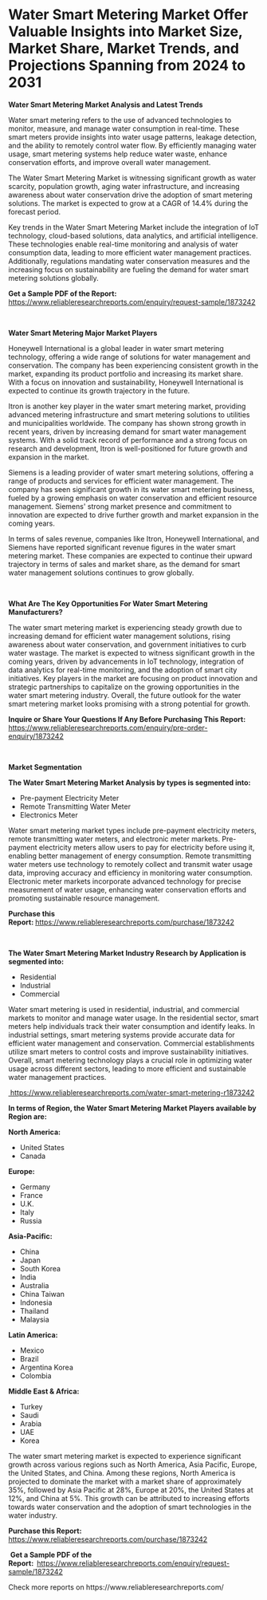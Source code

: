 <p><h1>Water Smart Metering Market Offer Valuable Insights into Market Size, Market Share, Market Trends, and Projections Spanning from 2024 to 2031</h1></p><p><strong>Water Smart Metering Market Analysis and Latest Trends</strong></p>
<p><p>Water smart metering refers to the use of advanced technologies to monitor, measure, and manage water consumption in real-time. These smart meters provide insights into water usage patterns, leakage detection, and the ability to remotely control water flow. By efficiently managing water usage, smart metering systems help reduce water waste, enhance conservation efforts, and improve overall water management.</p><p>The Water Smart Metering Market is witnessing significant growth as water scarcity, population growth, aging water infrastructure, and increasing awareness about water conservation drive the adoption of smart metering solutions. The market is expected to grow at a CAGR of 14.4% during the forecast period.</p><p>Key trends in the Water Smart Metering Market include the integration of IoT technology, cloud-based solutions, data analytics, and artificial intelligence. These technologies enable real-time monitoring and analysis of water consumption data, leading to more efficient water management practices. Additionally, regulations mandating water conservation measures and the increasing focus on sustainability are fueling the demand for water smart metering solutions globally.</p></p>
<p><strong>Get a Sample PDF of the Report:&nbsp;</strong> <a href="https://www.reliableresearchreports.com/enquiry/request-sample/1873242">https://www.reliableresearchreports.com/enquiry/request-sample/1873242</a></p>
<p>&nbsp;</p>
<p><strong>Water Smart Metering Major Market Players</strong></p>
<p><p>Honeywell International is a global leader in water smart metering technology, offering a wide range of solutions for water management and conservation. The company has been experiencing consistent growth in the market, expanding its product portfolio and increasing its market share. With a focus on innovation and sustainability, Honeywell International is expected to continue its growth trajectory in the future.</p><p>Itron is another key player in the water smart metering market, providing advanced metering infrastructure and smart metering solutions to utilities and municipalities worldwide. The company has shown strong growth in recent years, driven by increasing demand for smart water management systems. With a solid track record of performance and a strong focus on research and development, Itron is well-positioned for future growth and expansion in the market.</p><p>Siemens is a leading provider of water smart metering solutions, offering a range of products and services for efficient water management. The company has seen significant growth in its water smart metering business, fueled by a growing emphasis on water conservation and efficient resource management. Siemens' strong market presence and commitment to innovation are expected to drive further growth and market expansion in the coming years.</p><p>In terms of sales revenue, companies like Itron, Honeywell International, and Siemens have reported significant revenue figures in the water smart metering market. These companies are expected to continue their upward trajectory in terms of sales and market share, as the demand for smart water management solutions continues to grow globally.</p></p>
<p>&nbsp;</p>
<p><strong>What Are The Key Opportunities For Water Smart Metering Manufacturers?</strong></p>
<p><p>The water smart metering market is experiencing steady growth due to increasing demand for efficient water management solutions, rising awareness about water conservation, and government initiatives to curb water wastage. The market is expected to witness significant growth in the coming years, driven by advancements in IoT technology, integration of data analytics for real-time monitoring, and the adoption of smart city initiatives. Key players in the market are focusing on product innovation and strategic partnerships to capitalize on the growing opportunities in the water smart metering industry. Overall, the future outlook for the water smart metering market looks promising with a strong potential for growth.</p></p>
<p><strong>Inquire or Share Your Questions If Any Before Purchasing This Report:</strong> <a href="https://www.reliableresearchreports.com/enquiry/pre-order-enquiry/1873242">https://www.reliableresearchreports.com/enquiry/pre-order-enquiry/1873242</a></p>
<p>&nbsp;</p>
<p><strong>Market Segmentation</strong></p>
<p><strong>The Water Smart Metering Market Analysis by types is segmented into:</strong></p>
<p><ul><li>Pre-payment Electricity Meter</li><li>Remote Transmitting Water Meter</li><li>Electronics Meter</li></ul></p>
<p><p>Water smart metering market types include pre-payment electricity meters, remote transmitting water meters, and electronic meter markets. Pre-payment electricity meters allow users to pay for electricity before using it, enabling better management of energy consumption. Remote transmitting water meters use technology to remotely collect and transmit water usage data, improving accuracy and efficiency in monitoring water consumption. Electronic meter markets incorporate advanced technology for precise measurement of water usage, enhancing water conservation efforts and promoting sustainable resource management.</p></p>
<p><strong>Purchase this Report:&nbsp;</strong><a href="https://www.reliableresearchreports.com/purchase/1873242">https://www.reliableresearchreports.com/purchase/1873242</a></p>
<p>&nbsp;</p>
<p><strong>The Water Smart Metering Market Industry Research by Application is segmented into:</strong></p>
<p><ul><li>Residential</li><li>Industrial</li><li>Commercial</li></ul></p>
<p><p>Water smart metering is used in residential, industrial, and commercial markets to monitor and manage water usage. In the residential sector, smart meters help individuals track their water consumption and identify leaks. In industrial settings, smart metering systems provide accurate data for efficient water management and conservation. Commercial establishments utilize smart meters to control costs and improve sustainability initiatives. Overall, smart metering technology plays a crucial role in optimizing water usage across different sectors, leading to more efficient and sustainable water management practices.</p></p>
<p><a href="https://www.reliableresearchreports.com/water-smart-metering-r1873242">&nbsp;https://www.reliableresearchreports.com/water-smart-metering-r1873242</a></p>
<p><strong>In terms of Region, the Water Smart Metering Market Players available by Region are:</strong></p>
<p>
    <p> <strong> North America: </strong>
        <ul>
            <li>United States</li>
            <li>Canada</li>
        </ul>
        </p> 
    <p> <strong> Europe: </strong>
        <ul>
            <li>Germany</li>
            <li>France</li>
            <li>U.K.</li>
            <li>Italy</li>
            <li>Russia</li>
        </ul>
        </p> 
    <p> <strong> Asia-Pacific: </strong>
        <ul>
            <li>China</li>
            <li>Japan</li>
            <li>South Korea</li>
            <li>India</li>
            <li>Australia</li>
            <li>China Taiwan</li>
            <li>Indonesia</li>
            <li>Thailand</li>
            <li>Malaysia</li>
        </ul>
        </p> 
    <p> <strong> Latin America: </strong>
        <ul>
            <li>Mexico</li>
            <li>Brazil</li>
            <li>Argentina Korea</li>
            <li>Colombia</li>
        </ul>
        </p> 
    <p> <strong> Middle East & Africa: </strong>
        <ul>
            <li>Turkey</li>
            <li>Saudi</li>
            <li>Arabia</li>
            <li>UAE</li>
            <li>Korea</li>
        </ul>
    </p>
    </p>
<p><p>The water smart metering market is expected to experience significant growth across various regions such as North America, Asia Pacific, Europe, the United States, and China. Among these regions, North America is projected to dominate the market with a market share of approximately 35%, followed by Asia Pacific at 28%, Europe at 20%, the United States at 12%, and China at 5%. This growth can be attributed to increasing efforts towards water conservation and the adoption of smart technologies in the water industry.</p></p>
<p><strong>Purchase this Report: </strong><a href="https://www.reliableresearchreports.com/purchase/1873242">https://www.reliableresearchreports.com/purchase/1873242</a></p>
<p>&nbsp;<strong>Get a Sample PDF of the Report:&nbsp;&nbsp;</strong><a href="https://www.reliableresearchreports.com/enquiry/request-sample/1873242">https://www.reliableresearchreports.com/enquiry/request-sample/1873242</a></p>
<p><strong></strong></p>
<p>Check more reports on https://www.reliableresearchreports.com/</p>
